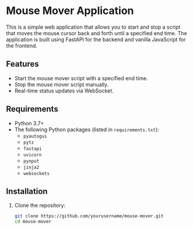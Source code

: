 # Mouse Mover Application

This is a simple web application that allows you to start and stop a script that moves the mouse cursor back and forth until a specified end time. The application is built using FastAPI for the backend and vanilla JavaScript for the frontend.

## Features

- Start the mouse mover script with a specified end time.
- Stop the mouse mover script manually.
- Real-time status updates via WebSocket.

## Requirements

- Python 3.7+
- The following Python packages (listed in `requirements.txt`):
  - `pyautogui`
  - `pytz`
  - `fastapi`
  - `uvicorn`
  - `pynput`
  - `jinja2`
  - `websockets`

## Installation

1. Clone the repository:
   ```sh
   git clone https://github.com/yourusername/mouse-mover.git
   cd mouse-mover